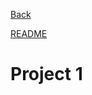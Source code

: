 <a href="Alex-Rogan.github.io/blob/master/README.md">Back</a>

[README](./blob/main/README.md)

# Project 1
  
